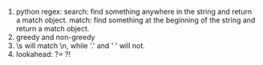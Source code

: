 1. python regex: search: find something anywhere in the string and return a match object. match: find something at the beginning of the string and return a match object.
2. greedy and non-greedy
3. \s will match \n, while '.' and ' ' will not.
4. lookahead: ?= ?!
